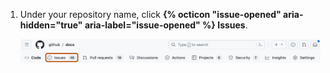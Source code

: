 1. Under your repository name, click **{% octicon "issue-opened" aria-hidden="true" aria-label="issue-opened" %} Issues**.

   ![Screenshot of the main page of a repository. In the horizontal navigation bar, a tab, labeled "Issues," is outlined in dark orange.](/assets/images/help/repository/repo-tabs-issues-global-nav-update.png)
